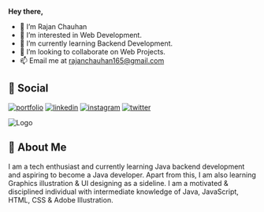 **Hey there,**
- 👋 I’m Rajan Chauhan
- 👀 I’m interested in Web Development.
- 🌱 I’m currently learning Backend Development.
- 💞️ I’m looking to collaborate on Web Projects.
- 📫 Email me at rajanchauhan165@gmail.com


## 🔗 Social
[![portfolio](https://img.shields.io/badge/Facebook-1877F2?style=for-the-badge&logo=facebook&logoColor=white)](https://www.facebook.com/dw7070)
[![linkedin](https://img.shields.io/badge/linkedin-0A66C2?style=for-the-badge&logo=linkedin&logoColor=white)](https://www.linkedin.com/in/rc70/)
[![instagram](https://img.shields.io/badge/Instagram-E4405F?style=for-the-badge&logo=instagram&logoColor=white)](https://www.instagram.com/rajan_chauhan__/)
[![twitter](https://img.shields.io/badge/Twitter-1DA1F2?style=for-the-badge&logo=twitter&logoColor=white)](https://www.twitter.com/rajan_chauhan_/)



![Logo](https://jusmarktech.com/public/a/images/pages/web_development.gif)


## 🚀 About Me
I am a tech enthusiast and currently learning Java backend development and aspiring to become a Java developer. Apart from this, I am also learning Graphics illustration & UI designing as a sideline.
I am a motivated & disciplined individual with intermediate knowledge of Java, JavaScript, HTML, CSS & Adobe Illustration.



<!---
rajanchauhan165/rajanchauhan165 is a ✨ special ✨ repository because its `README.md` (this file) appears on your GitHub profile.
You can click the Preview link to take a look at your changes.
--->
